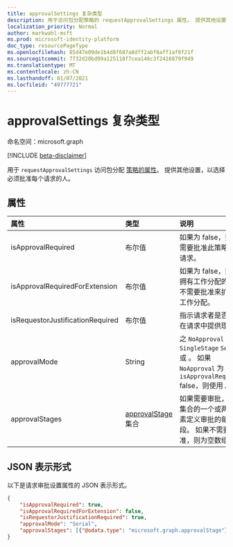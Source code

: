 ```yaml
---
title: approvalSettings 复杂类型
description: 用于访问包分配策略的 requestApprovalSettings 属性。 提供其他设置，以选择必须批准每个请求的人。
localization_priority: Normal
author: markwahl-msft
ms.prod: microsoft-identity-platform
doc_type: resourcePageType
ms.openlocfilehash: 85d47e09de1b4d8f687a8dff2abf6aff1af0f21f
ms.sourcegitcommit: 7732d20bd99a125118f7cea146c3f2416879f949
ms.translationtype: MT
ms.contentlocale: zh-CN
ms.lasthandoff: 01/07/2021
ms.locfileid: "49777721"
---
```

# <a name="approvalsettings-complex-type"></a>approvalSettings 复杂类型

命名空间：microsoft.graph

[!INCLUDE [beta-disclaimer](../../includes/beta-disclaimer.md)]

用于 `requestApprovalSettings` 访问包分配 [策略的属性](accesspackageassignmentpolicy.md)。 提供其他设置，以选择必须批准每个请求的人。 

## <a name="properties"></a>属性

| 属性                     | 类型                      | 说明 |
| :--------------------------- | :------------------------ | :---------- |
| isApprovalRequired | 布尔值 | 如果为 false，则不需要批准此策略中的请求。 |
| isApprovalRequiredForExtension | 布尔值| 如果为 false，则已拥有工作分配的用户不需要批准来扩展其工作分配。 |
| isRequestorJustificationRequired | 布尔值 | 指示请求者是否需要在请求中提供理由。 |
| approvalMode| String | 之 `NoApproval` 一， `SingleStage` `Serial` 或 。 如果 `NoApproval` 为 `isApprovalRequired` false，则使用 。 |
| approvalStages | [approvalStage](approvalstage.md) 集合| 如果需要审批，则此集合的一个或两个元素定义审批的每个阶段。 如果不需要批准，则为空数组。  |

## <a name="json-representation"></a>JSON 表示形式

以下是请求审批设置属性的 JSON 表示形式。

<!-- {
  "blockType": "resource",
  "optionalProperties": [

  ],
  "@odata.type": "microsoft.graph.approvalSettings"
}-->

```json
{
    "isApprovalRequired": true,
    "isApprovalRequiredForExtension": false,
    "isRequestorJustificationRequired": true,
    "approvalMode": "Serial",
    "approvalStages": [{"@odata.type": "microsoft.graph.approvalStage"}]
}
```

<!-- uuid: 16cd6b66-4b1a-43a1-adaf-3a886856ed98
2019-02-04 14:57:30 UTC -->
<!-- {
  "type": "#page.annotation",
  "description": "approvalSettings complex type",
  "keywords": "",
  "section": "documentation",
  "tocPath": ""
}-->


